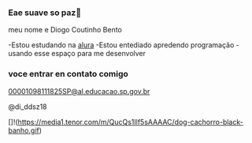 ### Eae suave so paz👋

meu nome e Diogo Coutinho Bento

-Estou estudando na [alura](https://www.alura.com.br)
-Estou entediado apredendo programação
-usando esse espaço para me desenvolver

### voce entrar en contato comigo

00001098111825SP@al.educacao.sp.gov.br

@di_ddsz18

[]!(https://media1.tenor.com/m/QucQs1Ilf5sAAAAC/dog-cachorro-black-banho.gif)
